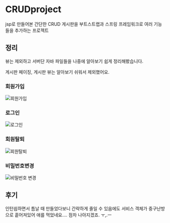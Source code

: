 # CRUDproject

jsp로 만들어본 간단한 CRUD 게시판을 부트스트랩과 스프링 프레임워크로 여러 기능들을 추가하는 프로젝트


## 정리

뷰는 제외하고 서버단 자바 파일들을 나중에 알아보기 쉽게 정리해봤습니다. 

게시판 페이징, 게시판 뷰는 알아보기 쉬워서 제외했어요.


### 회원가입 

![회원가입](https://user-images.githubusercontent.com/48975983/104113628-d74a9880-533e-11eb-8fda-7f25082b0254.JPG)


### 로그인 

![로그인](https://user-images.githubusercontent.com/48975983/104113636-e4678780-533e-11eb-977e-f37bedebf87e.JPG)


### 회원탈퇴

![회원탈퇴](https://user-images.githubusercontent.com/48975983/104113638-e9c4d200-533e-11eb-93da-9b3ecadc4df4.JPG)


### 비밀번호변경

![비밀번호 변경](https://user-images.githubusercontent.com/48975983/104113637-e6314b00-533e-11eb-8305-04c6beb54cfc.JPG)







## 후기


인턴쉽하면서 틈날 때 만들었다보니 간략하게 줄일 수 있음에도 서비스 객체가 중구난방으로 흩어져있어 애를 먹었네요....
점차 나아지겠죠. ㅜ,.ㅡ 
